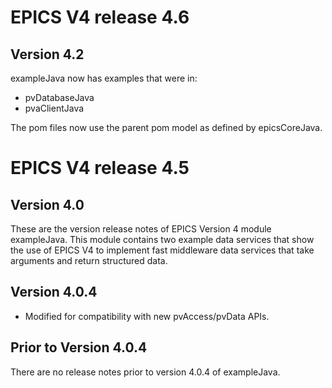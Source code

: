 EPICS V4 release 4.6
==========================

## Version 4.2

exampleJava now has examples that were in:

* pvDatabaseJava
* pvaClientJava

The pom files now use the parent pom model as defined by epicsCoreJava.


EPICS V4 release 4.5
=========================

## Version 4.0

These are the version release notes of EPICS Version 4 module exampleJava. This
module contains two example data services that show the use of EPICS V4
to implement fast middleware data services that take arguments and return
structured data.

## Version 4.0.4


* Modified for compatibility with new pvAccess/pvData APIs.

## Prior to Version 4.0.4

There are no release notes prior to version 4.0.4 of exampleJava.
